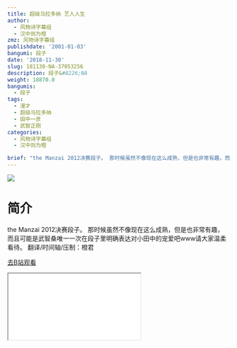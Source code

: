 ```yaml
---
title: 超级马拉多纳 艺人人生
author:
  - 风物诗字幕组
  - 汉中则为橙
zmz: 风物诗字幕组
publishdate: '2001-01-03'
bangumi: 段子
date: '2018-11-30'
slug: 181130-NA-37053256
description: 段子&#8226;NA
weight: 18870.0
bangumis:
  - 段子
tags:
  - 漫才
  - 超级马拉多纳
  - 田中一彦
  - 武智正刚
categories:
  - 风物诗字幕组
  - 汉中则为橙

brief: "the Manzai 2012决赛段子。 那时候虽然不像现在这么成熟，但是也非常有趣，而且可能是武智桑唯一一次在段子里明确表达对小田中的宠爱吧www请大家温柔看待。 翻译/时间轴/压制：橙君"
---
```

![](https://i.imgur.com/PNP6t6l.jpg)
# 简介  
the Manzai 2012决赛段子。
那时候虽然不像现在这么成熟，但是也非常有趣，而且可能是武智桑唯一一次在段子里明确表达对小田中的宠爱吧www请大家温柔看待。
翻译/时间轴/压制：橙君  

[去B站观看](https://www.bilibili.com/video/av37053256/)
<div class ="resp-container"><iframe class="testiframe" src="//player.bilibili.com/player.html?aid=37053256"", scrolling="no", allowfullscreen="true" > </iframe></div> 
